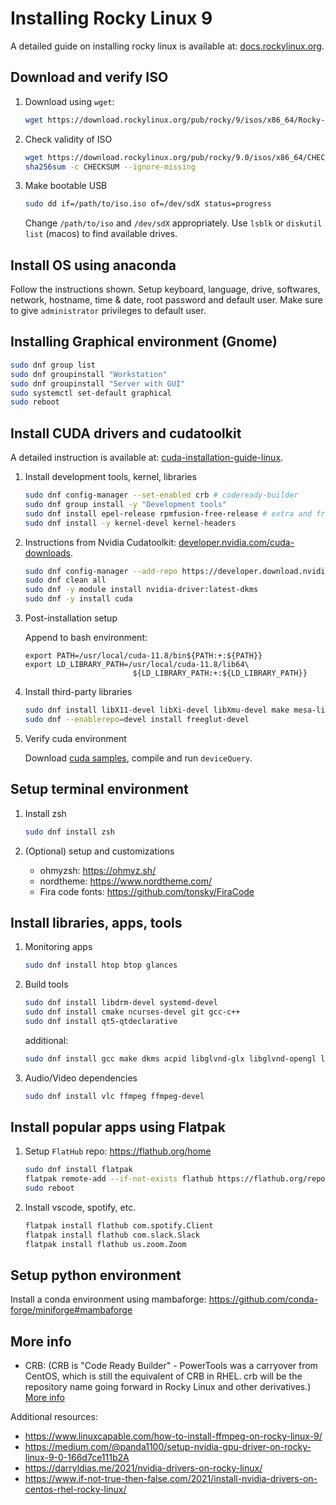 # Installing Rocky Linux 9

A detailed guide on installing rocky linux is available at: [docs.rockylinux.org](https://docs.rockylinux.org/guides/installation/).

## Download and verify ISO

1. Download using `wget`:

    ```bash
    wget https://download.rockylinux.org/pub/rocky/9/isos/x86_64/Rocky-9.0-20220808.0-x86_64-dvd.iso
    ```

2. Check validity of ISO

    ```bash
    wget https://download.rockylinux.org/pub/rocky/9.0/isos/x86_64/CHECKSUM
    sha256sum -c CHECKSUM --ignore-missing
    ```

3. Make bootable USB

    ```bash
    sudo dd if=/path/to/iso.iso of=/dev/sdX status=progress
    ```

    Change `/path/to/iso` and `/dev/sdX` appropriately. Use `lsblk` or `diskutil list` (macos) to find available drives.

## Install OS using anaconda

Follow the instructions shown. Setup keyboard, language, drive, softwares, network, hostname, time & date, root password and default user. Make sure to give `administrator` privileges to default user.


## Installing Graphical environment (Gnome)

```bash
sudo dnf group list
sudo dnf groupinstall "Workstation"
sudo dnf groupinstall "Server with GUI"
sudo systemctl set-default graphical
sudo reboot
```

## Install CUDA drivers and cudatoolkit

A detailed instruction is available at: [cuda-installation-guide-linux](https://docs.nvidia.com/cuda/cuda-installation-guide-linux/index.html).

1. Install development tools, kernel, libraries

    ```bash
    sudo dnf config-manager --set-enabled crb # codeready-builder
    sudo dnf group install -y "Development tools"
    sudo dnf install epel-release rpmfusion-free-release # extra and free
    sudo dnf install -y kernel-devel kernel-headers
    ```

2. Instructions from Nvidia Cudatoolkit: [developer.nvidia.com/cuda-downloads](https://developer.nvidia.com/cuda-downloads).

    ```bash
    sudo dnf config-manager --add-repo https://developer.download.nvidia.com/compute/cuda/repos/rhel9/x86_64/cuda-rhel9.repo
    sudo dnf clean all
    sudo dnf -y module install nvidia-driver:latest-dkms
    sudo dnf -y install cuda
    ```

3. Post-installation setup

    Append to bash environment:

    ```
    export PATH=/usr/local/cuda-11.8/bin${PATH:+:${PATH}}
    export LD_LIBRARY_PATH=/usr/local/cuda-11.8/lib64\
                            ${LD_LIBRARY_PATH:+:${LD_LIBRARY_PATH}}
    ```

4. Install third-party libraries

    ```bash
    sudo dnf install libX11-devel libXi-devel libXmu-devel make mesa-libGLU-devel freeimage-devel
    sudo dnf --enablerepo=devel install freeglut-devel
    ```

5. Verify cuda environment

    Download [cuda samples](https://github.com/nvidia/cuda-samples), compile and run `deviceQuery`.


## Setup terminal environment

1. Install zsh

    ```bash
    sudo dnf install zsh
    ```

2. (Optional) setup and customizations

    - ohmyzsh: https://ohmyz.sh/
    - nordtheme: https://www.nordtheme.com/
    - Fira code fonts: https://github.com/tonsky/FiraCode


## Install libraries, apps, tools

1.  Monitoring apps

    ```bash
    sudo dnf install htop btop glances
    ```

2. Build tools

    ```bash
    sudo dnf install libdrm-devel systemd-devel
    sudo dnf install cmake ncurses-devel git gcc-c++
    sudo dnf install qt5-qtdeclarative
    ```

    additional:
    ```bash
    sudo dnf install gcc make dkms acpid libglvnd-glx libglvnd-opengl libglvnd-devel pkgconfig # programming
    ```

3. Audio/Video dependencies

    ```bash
    sudo dnf install vlc ffmpeg ffmpeg-devel
    ```

## Install popular apps using Flatpak

1. Setup `FlatHub` repo: https://flathub.org/home

    ```bash
    sudo dnf install flatpak
    flatpak remote-add --if-not-exists flathub https://flathub.org/repo/flathub.flatpakrepo
    sudo reboot
    ```

2. Install vscode, spotify, etc.

    ```bash
    flatpak install flathub com.spotify.Client
    flatpak install flathub com.slack.Slack
    flatpak install flathub us.zoom.Zoom
    ```

## Setup python environment

Install a conda environment using mambaforge: https://github.com/conda-forge/miniforge#mambaforge


## More info

- CRB: (CRB is "Code Ready Builder" - PowerTools was a carryover from CentOS, which is still the equivalent of CRB in RHEL. crb will be the repository name going forward in Rocky Linux and other derivatives.) [More info](https://wiki.rockylinux.org/rocky/repo/#version-policy)

Additional resources:

- https://www.linuxcapable.com/how-to-install-ffmpeg-on-rocky-linux-9/
- https://medium.com/@panda1100/setup-nvidia-gpu-driver-on-rocky-linux-9-0-166d7ce111b2A
- https://darryldias.me/2021/nvidia-drivers-on-rocky-linux/
- https://www.if-not-true-then-false.com/2021/install-nvidia-drivers-on-centos-rhel-rocky-linux/

